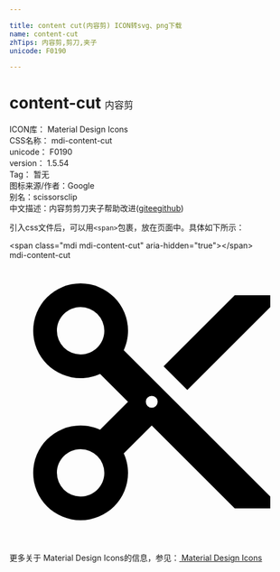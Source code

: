 ```yaml
---

title: content cut(内容剪) ICON转svg、png下载
name: content-cut
zhTips: 内容剪,剪刀,夹子
unicode: F0190

---
```


# content-cut  <small style="font-size: 60%;font-weight: 100">内容剪</small>


<div class="detail-page">
<p>
<span>
ICON库：
<span class="badge-secondary badge">Material Design Icons</span> 
</span>
<br/>
<span>
CSS名称：
<span class="badge-secondary badge">mdi-content-cut</span> 
</span>
<br/>
<span>
unicode：
<span class="badge-secondary badge">F0190</span> 
</span>
<br/>
<span>
version：
<span class="badge-secondary badge">1.5.54</span> 
</span>
<br/>
<span>Tag：
<span class="badge-light badge">暂无</span>
</span>
<br/>
<span>图标来源/作者：<span class="badge-light badge">Google</span></span> 
<br/>
<span>别名：<span class="badge-light badge">scissors</span><span class="badge-light badge">clip</span></span><br/><span class="zh-detail">中文描述：<span class="badge-primary badge">内容剪</span><span class="badge-primary badge">剪刀</span><span class="badge-primary badge">夹子</span><span class="help-link"><span>帮助改进</span>(<a href="https://gitee.com/liuwave/icon-helper/edit/master/json/material/content-cut.json" target="_blank" rel="noopener noreferrer">gitee</a><a href="https://github.com/liuwave/icon-helper/edit/master/json/material/content-cut.json" target="_blank" rel="noopener noreferrer">github</a></span>)</span><br/>
</p>
</div>
<div class="alert alert-dark">
  <i class="mdi mdi-content-cut mdi-48px"></i>
  <i class="mdi mdi-content-cut mdi-36px"></i>
  <i class="mdi mdi-content-cut mdi-24px"></i>
  <i class="mdi mdi-content-cut mdi-18px"></i>
</div>
<div>
  <p>引入css文件后，可以用<code>&lt;span&gt;</code>包裹，放在页面中。具体如下所示：    
  </p>
  <div class="alert alert-primary" style="font-size: 14px">
    &lt;span class="mdi mdi-content-cut" aria-hidden="true"&gt;&lt;/span&gt;
    <copy-btn content='<span class="mdi mdi-content-cut" aria-hidden="true"></span>'></copy-btn>
  </div>
  <div class="alert alert-secondary">
    <i class="mdi mdi-content-cut"
    style="font-size: 24px"
    aria-hidden="true"></i> mdi-content-cut
    <copy-btn content="mdi-content-cut" btn-title="复制图标名称"></copy-btn>
  </div>
</div>
<div id="svg" class="svg-wrap">
<svg xmlns="http://www.w3.org/2000/svg" viewBox="0 0 24 24"><path d="M19,3L13,9L15,11L22,4V3M12,12.5A0.5,0.5 0 0,1 11.5,12A0.5,0.5 0 0,1 12,11.5A0.5,0.5 0 0,1 12.5,12A0.5,0.5 0 0,1 12,12.5M6,20A2,2 0 0,1 4,18C4,16.89 4.9,16 6,16A2,2 0 0,1 8,18C8,19.11 7.1,20 6,20M6,8A2,2 0 0,1 4,6C4,4.89 4.9,4 6,4A2,2 0 0,1 8,6C8,7.11 7.1,8 6,8M9.64,7.64C9.87,7.14 10,6.59 10,6A4,4 0 0,0 6,2A4,4 0 0,0 2,6A4,4 0 0,0 6,10C6.59,10 7.14,9.87 7.64,9.64L10,12L7.64,14.36C7.14,14.13 6.59,14 6,14A4,4 0 0,0 2,18A4,4 0 0,0 6,22A4,4 0 0,0 10,18C10,17.41 9.87,16.86 9.64,16.36L12,14L19,21H22V20L9.64,7.64Z" /></svg>
</div>
<detail full-name='mdi-content-cut'></detail>
    
<div><p>更多关于 Material Design Icons的信息，参见：<a target="_blank" href="https://iconhelper.cn/material.html"> Material Design Icons</a>
</p></div>
